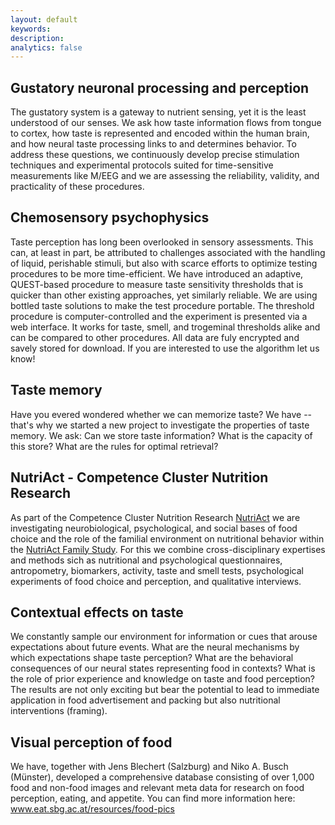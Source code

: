 ```yaml
---
layout: default
keywords:
description:  
analytics: false 
---
```


## <i class="fa fa-folder-open-o fa-2x" aria-hidden="true" style="center"></i> Gustatory neuronal processing and perception
The gustatory system is a gateway to nutrient sensing, yet it is the least understood of our senses. We ask how taste information flows from tongue to cortex, how taste is represented and encoded within the human brain, and how neural taste processing links to and determines behavior. To address these questions, we continuously develop precise stimulation techniques and experimental protocols suited for time-sensitive measurements like M/EEG and we are assessing the reliability, validity, and practicality of these procedures.

## <i class="fa fa-folder-open-o fa-2x" aria-hidden="true" style="center"></i> Chemosensory psychophysics
Taste perception has long been overlooked in sensory assessments. This can, at least in part, be attributed to challenges associated with the handling of liquid, perishable stimuli, but also with scarce efforts to optimize testing procedures to be more time-efficient. We have  introduced an adaptive, QUEST-based procedure to measure taste sensitivity thresholds that is quicker than other existing approaches, yet similarly reliable. We are using bottled taste solutions to make the test procedure portable. The threshold procedure is computer-controlled and the experiment is presented via a web interface. It works for taste, smell, and trogeminal thresholds alike and can be compared to other procedures. All data are fuly encrypted and savely stored for download. If you are interested to use the algorithm let us know! 

## <i class="fa fa-folder-open-o fa-2x" aria-hidden="true" style="center"></i> Taste memory
Have you evered wondered whether we can memorize taste? We have -- that's why we started a new project to investigate the properties of taste memory. We ask: Can we store taste information? What is the capacity of this store? What are the rules for optimal retrieval? 

## <i class="fa fa-folder-open-o fa-2x" aria-hidden="true" style="center"></i> NutriAct - Competence Cluster Nutrition Research
As part of the Competence Cluster Nutrition Research [NutriAct](http://www.nutriact.de) we are investigating neurobiological, psychological, and social bases of food choice and the role of the familial environment on nutritional behavior within the [NutriAct Family Study](https://bmcpublichealth.biomedcentral.com/articles/10.1186/s12889-018-5814-x). For this we combine cross-disciplinary expertises and methods sich as nutritional and psychological questionnaires, antropometry, biomarkers, activity, taste and smell tests, psychological experiments of food choice and perception, and qualitative interviews. 

## <i class="fa fa-folder-open-o fa-2x" aria-hidden="true" style="center"></i>  Contextual effects on taste
We constantly sample our environment for information or cues that arouse expectations about future events. What are the neural mechanisms by which expectations shape taste perception? What are the behavioral consequences of our neural states representing food in contexts? What is the role of prior experience and knowledge on taste and food perception? The results are not only exciting but bear the potential to lead to immediate application in food advertisement and packing but also nutritional interventions (framing).

## <i class="fa fa-folder-open-o fa-2x" aria-hidden="true" style="center"></i>  Visual perception of food
We have, together with Jens Blechert (Salzburg) and Niko A. Busch (Münster), developed a comprehensive database consisting of over 1,000 food and non-food images and relevant meta data for research on food perception, eating, and appetite. You can find more information here: www.eat.sbg.ac.at/resources/food-pics
